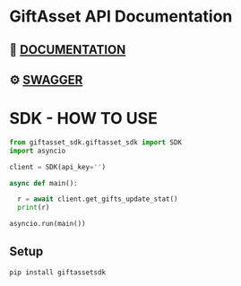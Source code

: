 # GiftAsset API Documentation

## 📘 [DOCUMENTATION](https://github.com/killmode696/giftasset/blob/main/DOCS.md)
## ⚙️ [SWAGGER](https://giftasset.pro/docs)


# SDK - HOW TO USE

```python
from giftasset_sdk.giftasset_sdk import SDK
import asyncio

client = SDK(api_key='')

async def main():

  r = await client.get_gifts_update_stat()
  print(r)

asyncio.run(main())
```
## Setup

```bash
pip install giftassetsdk
```
